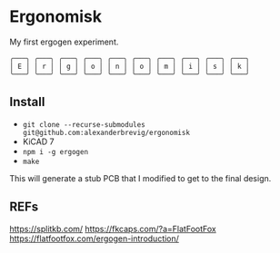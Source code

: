 # Ergonomisk

My first ergogen experiment.

```
╭───╮ ╭───╮ ╭───╮ ╭───╮ ╭───╮ ╭───╮ ╭───╮ ╭───╮ ╭───╮ ╭───╮  
│ E │ │ r │ │ g │ │ o │ │ n │ │ o │ │ m │ │ i │ │ s │ │ k │  
╰───╯ ╰───╯ ╰───╯ ╰───╯ ╰───╯ ╰───╯ ╰───╯ ╰───╯ ╰───╯ ╰───╯  
```

## Install

* `git clone --recurse-submodules git@github.com:alexanderbrevig/ergonomisk`
* KiCAD 7
* `npm i -g ergogen`
* `make`

This will generate a stub PCB that I modified to get to the final design.


## REFs

https://splitkb.com/
https://fkcaps.com/?a=FlatFootFox
https://flatfootfox.com/ergogen-introduction/
